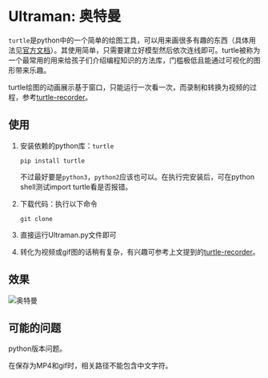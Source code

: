 # Ultraman: 奥特曼

`turtle`是python中的一个简单的绘图工具，可以用来画很多有趣的东西（具体用法见[官方文档](https://docs.python.org/3/library/turtle.html)）。其使用简单，只需要建立好模型然后依次连线即可。turtle被称为一个最常用的用来给孩子们介绍编程知识的方法库，门槛极低且能通过可视化的图形带来乐趣。

turtle绘图的动画展示基于窗口，只能运行一次看一次，而录制和转换为视频的过程，参考[turtle-recorder](https://github.com/MiracleXYZ/turtle_recorder)。

## 使用

1. 安装依赖的python库：`turtle`

   ```
   pip install turtle
   ```

   不过最好要是`python3`，`python2`应该也可以。在执行完安装后，可在python shell测试import turtle看是否报错。

2. 下载代码：执行以下命令

   `git clone `

3. 直接运行Ultraman.py文件即可

4. 转化为视频或gif图的话稍有复杂，有兴趣可参考上文提到的[turtle-recorder](https://github.com/MiracleXYZ/turtle_recorder)。


## 效果

![奥特曼](./aoteman.gif)

## 可能的问题

python版本问题。

在保存为MP4和gif时，相关路径不能包含中文字符。
